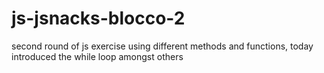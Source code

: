 # js-jsnacks-blocco-2
second round of js exercise using different methods and functions, today introduced the while loop amongst others
